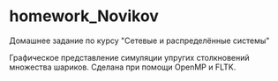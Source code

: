 # homework_Novikov
Домашнее задание по курсу "Сетевые и распределённые системы"


Графическое представление симуляции упругих столкновений множества шариков.
Сделана при помощи OpenMP и FLTK.
